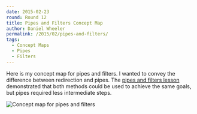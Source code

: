 ```yaml
---
date: 2015-02-23
round: Round 12
title: Pipes and Filters Concept Map
author: Daniel Wheeler
permalink: /2015/02/pipes-and-filters/
tags:
  - Concept Maps
  - Pipes
  - Filters
---
```


Here is my concept map for pipes and filters. I wanted to convey the
difference between redirection and pipes. The [pipes and filters
lesson](http://swcarpentry.github.io/shell-novice/03-pipefilter.html)
demonstrated that both methods could be used to achieve the same
goals, but pipes required less intermediate steps.

![Concept map for pipes and filters](http://i.imgur.com/R0h3nsD.jpg?2)

